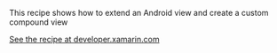 This recipe shows how to extend an Android view and create a custom compound view

[See the recipe at developer.xamarin.com](http://developer.xamarin.com/recipes/android/layout/compound_view)
